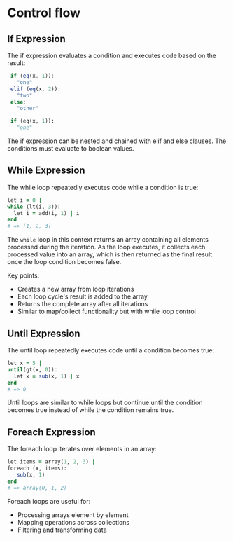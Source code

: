 # Control flow

## If Expression

The if expression evaluates a condition and executes code based on the result:

```js
 if (eq(x, 1)):
   "one"
 elif (eq(x, 2)):
   "two"
 else:
   "other"
```

```python
 if (eq(x, 1)):
   "one"
```

The if expression can be nested and chained with elif and else clauses.
The conditions must evaluate to boolean values.

## While Expression

The while loop repeatedly executes code while a condition is true:

```ruby
let i = 0 |
while (lt(i, 3)):
  let i = add(i, 1) | i
end
# => [1, 2, 3]
```

The `while` loop in this context returns an array containing all elements processed during the iteration. As the loop executes, it collects each processed value into an array, which is then returned as the final result once the loop condition becomes false.

Key points:

- Creates a new array from loop iterations
- Each loop cycle's result is added to the array
- Returns the complete array after all iterations
- Similar to map/collect functionality but with while loop control

## Until Expression

The until loop repeatedly executes code until a condition becomes true:

```ruby
let x = 5 |
until(gt(x, 0)):
  let x = sub(x, 1) | x
end
# => 0
```

Until loops are similar to while loops but continue until the condition becomes true
instead of while the condition remains true.


## Foreach Expression

The foreach loop iterates over elements in an array:

```ruby
let items = array(1, 2, 3) |
foreach (x, items):
   sub(x, 1)
end
# => array(0, 1, 2)
```

Foreach loops are useful for:

- Processing arrays element by element
- Mapping operations across collections
- Filtering and transforming data
